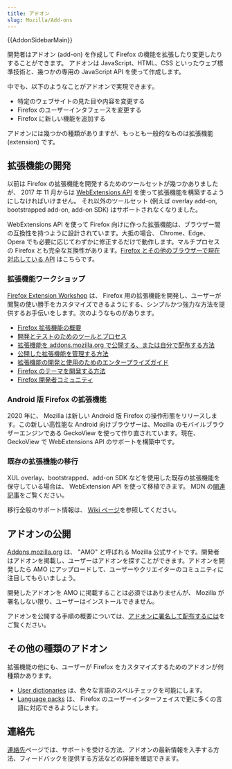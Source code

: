 ```yaml
---
title: アドオン
slug: Mozilla/Add-ons
---
```


{{AddonSidebarMain}}

開発者はアドオン (add-on) を作成して Firefox の機能を拡張したり変更したりすることができます。 アドオンは JavaScript、HTML、CSS といったウェブ標準技術と、幾つかの専用の JavaScript API を使って作成します。

中でも、以下のようなことがアドオンで実現できます。

- 特定のウェブサイトの見た目や内容を変更する
- Firefox のユーザーインタフェースを変更する
- Firefox に新しい機能を追加する

アドオンには幾つかの種類がありますが、もっとも一般的なものは拡張機能 (extension) です。

## 拡張機能の開発

以前は Firefox の拡張機能を開発するためのツールセットが幾つかありましたが、 2017 年 11 月からは [WebExtensions API](/ja/docs/Mozilla/Add-ons/WebExtensions) を使って拡張機能を構築するようにしなければいけません。 それ以外のツールセット (例えば overlay add-on, bootstrapped add-on, add-on SDK) はサポートされなくなりました。

WebExtensions API を使って Firefox 向けに作った拡張機能は、ブラウザー間の互換性を持つように設計されています。大抵の場合、 Chrome、Edge、Opera でも必要に応じてわずかに修正するだけで動作します。マルチプロセスの Firefox とも完全な互換性があります。[Firefox とその他のブラウザーで現在対応している API](/ja/docs/Mozilla/Add-ons/WebExtensions/Browser_support_for_JavaScript_APIs) はこちらです。

### 拡張機能ワークショップ

[Firefox Extension Workshop](https://extensionworkshop.com) は、 Firefox 用の拡張機能を開発し、ユーザーが閲覧の使い勝手をカスタマイズできるようにする、シンプルかつ強力な方法を提供するお手伝いをします。次のようなものがあります。

- [Firefox 拡張機能の概要](https://extensionworkshop.com/#about)
- [開発とテストのためのツールとプロセス](https://extensionworkshop.com/documentation/develop/)
- [拡張機能を addons.mozilla.org で公開する、または自分で配布する方法](https://extensionworkshop.com/documentation/publish/)
- [公開した拡張機能を管理する方法](https://extensionworkshop.com/documentation/manage/)
- [拡張機能の開発と使用のためのエンタープライズガイド](https://extensionworkshop.com/documentation/enterprise/)
- [Firefox のテーマを開発する方法](https://extensionworkshop.com/documentation/themes/)
- [Firefox 開発者コミュニティ](https://extensionworkshop.com/community/)

### Android 版 Firefox の拡張機能

2020 年に、 Mozilla は新しい Android 版 Firefox の操作形態をリリースします。この新しい高性能な Android 向けブラウザーは、Mozilla のモバイルブラウザーエンジンである GeckoView を使って作り直されています。現在、 GeckoView で WebExtensions API のサポートを構築中です。

### 既存の拡張機能の移行

XUL overlay、bootstrapped、add-on SDK などを使用した既存の拡張機能を保守している場合は、 WebExtension API を使って移植できます。 MDN の[関連記事](https://extensionworkshop.com/documentation/develop/porting-a-legacy-firefox-extension/)をご覧ください。

移行全般のサポート情報は、 [Wiki ページ](https://wiki.mozilla.org/Add-ons/developer/communication)を参照してください。

## アドオンの公開

[Addons.mozilla.org](https://addons.mozilla.org) は、 "AMO" と呼ばれる Mozilla 公式サイトです。開発者はアドオンを掲載し、ユーザーはアドオンを探すことができます。アドオンを開発したら AMO にアップロードして、ユーザーやクリエイターのコミュニティに注目してもらいましょう。

開発したアドオンを AMO に掲載することは必須ではありませんが、 Mozilla が署名しない限り、ユーザーはインストールできません。

アドオンを公開する手順の概要については、[アドオンに署名して配布するには](https://extensionworkshop.com/documentation/publish/signing-and-distribution-overview/)をご覧ください。

## その他の種類のアドオン

拡張機能の他にも、ユーザーが Firefox をカスタマイズするためのアドオンが何種類かあります。

- [User dictionaries](/ja/docs/Mozilla/Creating_a_spell_check_dictionary_add-on) は、色々な言語のスペルチェックを可能にします。
- [Language packs](https://support.mozilla.org/kb/use-firefox-interface-other-languages-language-pack) は、 Firefox のユーザーインターフェイスで更に多くの言語に対応できるようにします。

## 連絡先

[連絡先](/ja/docs/Mozilla/Add-ons/Contact_us)ページでは、サポートを受ける方法、アドオンの最新情報を入手する方法、フィードバックを提供する方法などの詳細を確認できます。
